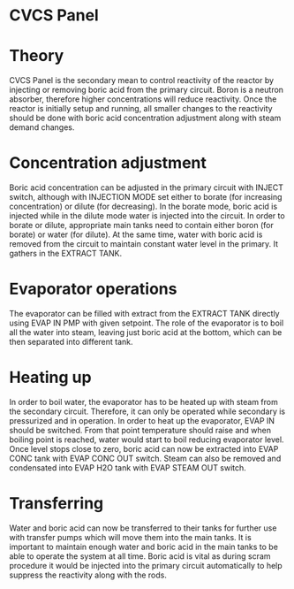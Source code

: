 # CVCS Panel

# Theory

CVCS Panel is the secondary mean to control reactivity of the reactor by injecting or removing boric acid from the primary circuit. Boron is a neutron absorber, therefore higher concentrations will reduce reactivity. Once the reactor is initially setup and running, all smaller changes to the reactivity should be done with boric acid concentration adjustment along with steam demand changes.

# Concentration adjustment

Boric acid concentration can be adjusted in the primary circuit with INJECT switch, although with INJECTION MODE set either to borate (for increasing concentration) or dilute (for decreasing). In the borate mode, boric acid is injected while in the dilute mode water is injected into the circuit. In order to borate or dilute, appropriate main tanks need to contain either boron (for borate) or water (for dilute). At the same time, water with boric acid is removed from the circuit to maintain constant water level in the primary. It gathers in the EXTRACT TANK. 

# Evaporator operations

The evaporator can be filled with extract from the EXTRACT TANK directly using EVAP IN PMP with given setpoint. The role of the evaporator is to boil all the water into steam, leaving just boric acid at the bottom, which can be then separated into different tank.

# Heating up

In order to boil water, the evaporator has to be heated up with steam from the secondary circuit. Therefore, it can only be operated while secondary is pressurized and in operation. In order to heat up the evaporator, EVAP IN should be switched. From that point temperature should raise and when boiling point is reached, water would start to boil reducing evaporator level. Once level stops close to zero, boric acid can now be extracted into EVAP CONC tank with EVAP CONC OUT switch. Steam can also be removed and condensated into EVAP H2O tank with EVAP STEAM OUT switch.

# Transferring

Water and boric acid can now be transferred to their tanks for further use with transfer pumps which will move them into the main tanks. It is important to maintain enough water and boric acid in the main tanks to be able to operate the system at all time. Boric acid is vital as during scram procedure it would be injected into the primary circuit automatically to help suppress the reactivity along with the rods.
